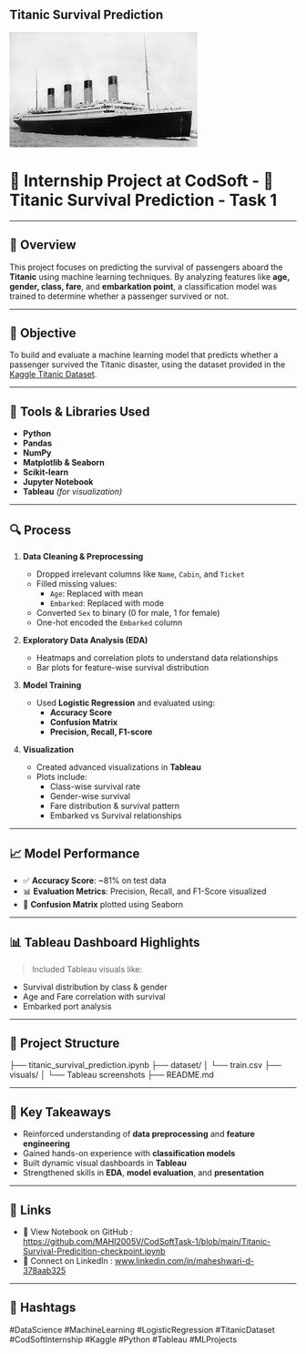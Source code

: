 ## Titanic Survival Prediction 

![Titanic](titanic-img.jpg)

#  📌 Internship Project at **CodSoft** - 🚢 Titanic Survival Prediction - Task 1

---

## 📝 Overview

This project focuses on predicting the survival of passengers aboard the **Titanic** using machine learning techniques. By analyzing features like **age, gender, class, fare**, and **embarkation point**, a classification model was trained to determine whether a passenger survived or not.

---

## 🎯 Objective

To build and evaluate a machine learning model that predicts whether a passenger survived the Titanic disaster, using the dataset provided in the [Kaggle Titanic Dataset](https://www.kaggle.com/competitions/titanic/data).

---

## 🔧 Tools & Libraries Used

- **Python**
- **Pandas**
- **NumPy**
- **Matplotlib & Seaborn**
- **Scikit-learn**
- **Jupyter Notebook**
- **Tableau** *(for visualization)*

---

## 🔍 Process

1. **Data Cleaning & Preprocessing**
   - Dropped irrelevant columns like `Name`, `Cabin`, and `Ticket`
   - Filled missing values:
     - `Age`: Replaced with mean
     - `Embarked`: Replaced with mode
   - Converted `Sex` to binary (0 for male, 1 for female)
   - One-hot encoded the `Embarked` column

2. **Exploratory Data Analysis (EDA)**
   - Heatmaps and correlation plots to understand data relationships
   - Bar plots for feature-wise survival distribution

3. **Model Training**
   - Used **Logistic Regression** and evaluated using:
     - **Accuracy Score**
     - **Confusion Matrix**
     - **Precision, Recall, F1-score**

4. **Visualization**
   - Created advanced visualizations in **Tableau**
   - Plots include:
     - Class-wise survival rate
     - Gender-wise survival
     - Fare distribution & survival pattern
     - Embarked vs Survival relationships

---

## 📈 Model Performance

- ✅ **Accuracy Score**: ~81% on test data
- 📊 **Evaluation Metrics**: Precision, Recall, and F1-Score visualized
- 🧩 **Confusion Matrix** plotted using Seaborn

---

## 📊 Tableau Dashboard Highlights

> Included Tableau visuals like:
- Survival distribution by class & gender
- Age and Fare correlation with survival
- Embarked port analysis

---

## 📁 Project Structure

├── titanic_survival_prediction.ipynb
├── dataset/
│ └── train.csv
├── visuals/
│ └── Tableau screenshots
├── README.md


---

## 🌟 Key Takeaways

- Reinforced understanding of **data preprocessing** and **feature engineering**
- Gained hands-on experience with **classification models**
- Built dynamic visual dashboards in **Tableau**
- Strengthened skills in **EDA**, **model evaluation**, and **presentation**

---

## 🔗 Links

- 📂 View Notebook on GitHub : https://github.com/MAHI2005V/CodSoftTask-1/blob/main/Titanic-Survival-Predicition-checkpoint.ipynb
- 💼 Connect on LinkedIn : www.linkedin.com/in/maheshwari-d-378aab325

---

## 📌 Hashtags

#DataScience #MachineLearning #LogisticRegression #TitanicDataset
#CodSoftInternship #Kaggle #Python #Tableau #MLProjects
